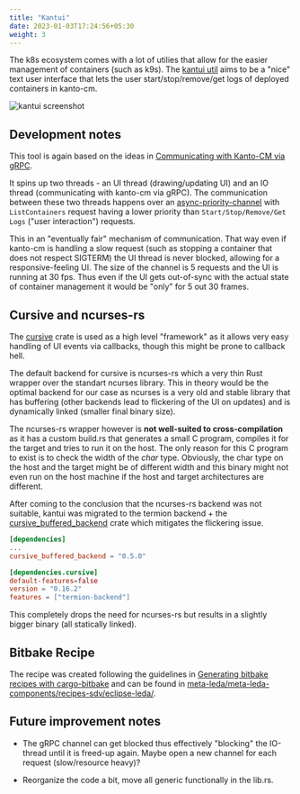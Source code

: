 ```yaml
---
title: "Kantui"
date: 2023-01-03T17:24:56+05:30
weight: 3
---
```


The k8s ecosystem comes with a lot of utilies that allow for the easier management of containers (such as k9s). The [kantui util](https://github.com/eclipse-leda/leda-utils/tree/main/src/rust/kanto-tui) aims to be a "nice" text user interface that lets the user start/stop/remove/get logs of deployed containers in kanto-cm.

![kantui screenshot](https://github.com/eclipse-leda/leda-utils/blob/main/src/rust/kanto-tui/misc/kantocmcurses-ss.png?raw=true)

## Development notes

This tool is again based on the ideas in [Communicating with Кanto-CM via gRPC](../notes-on-kanto-grpc). 

It spins up two threads - an UI thread (drawing/updating UI) and an IO thread (communicating with kanto-cm via gRPC). The communication between these two threads happens over an [async-priority-channel](https://crates.io/crates/async-priority-channel) with `ListContainers` request having a lower priority than `Start/Stop/Remove/Get Logs` ("user interaction") requests.

This in an "eventually fair" mechanism of communication. That way even if kanto-cm is handling a slow request (such as stopping a container that does not respect SIGTERM) the UI thread is never blocked, allowing for a responsive-feeling UI. The size of the channel is 5 requests and the UI is running at 30 fps. Thus even if the UI gets out-of-sync with the actual state of container management it would be "only" for 5 out 30 frames.

## Cursive and ncurses-rs

The [cursive](https://crates.io/crates/cursive) crate is used as a high level "framework" as it allows very easy handling of UI events via callbacks, though this might be prone to callback hell.

The default backend for cursive is ncurses-rs which a very thin Rust wrapper over the standart ncurses library. This in theory would be the optimal backend for our case as ncurses is a very old and stable library that has buffering (other backends lead to flickering of the UI on updates) and is dynamically linked (smaller final binary size).

The ncurses-rs wrapper however is **not well-suited to cross-compilation** as it has a custom build.rs that generates a small C program, compiles it for the target and tries to run it on the host. The only reason for this C program to exist is to check the width of the _char_ type. Obviously, the char type on the host and the target might be of different width and this binary might not even run on the host machine if the host and target architectures are different.

After coming to the conclusion that the ncurses-rs backend was not suitable, kantui was migrated to the termion backend + the [cursive_buffered_backend](https://crates.io/crates/cursive_buffered_backend) crate which mitigates the flickering issue.

```toml
[dependencies]
...
cursive_buffered_backend = "0.5.0"

[dependencies.cursive]
default-features=false
version = "0.16.2"
features = ["termion-backend"]
```

This completely drops the need for ncurses-rs but results in a slightly bigger binary (all statically linked).

## Bitbake Recipe

The recipe was created following the guidelines in [Generating bitbake recipes with cargo-bitbake](../../#generating-bitbake-recipes-with-cargo-bitbake) and can be found in [meta-leda/meta-leda-components/recipes-sdv/eclipse-leda/](https://github.com/eclipse-leda/meta-leda/tree/main/meta-leda-components/recipes-sdv/eclipse-leda).


## Future improvement notes

- The gRPC channel can get blocked thus effectively "blocking" the IO-thread until it is freed-up again. Maybe open a new channel for each request (slow/resource heavy)?

- Reorganize the code a bit, move all generic functionally in the lib.rs.